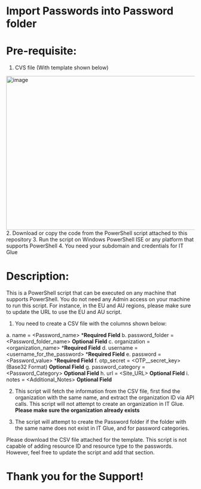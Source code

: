 # Import Passwords into Password folder

# Pre-requisite:

1. CVS file (With template shown below)
<img width="1301" height="412" alt="image" src="https://github.com/user-attachments/assets/9f35898e-5586-4bc3-b258-027eab3cb95b" />
2. Download or copy the code from the PowerShell script attached to this repository
3. Run the script on Windows PowerShell ISE or any platform that supports PowerShell
4. You need your subdomain and credentials for IT Glue

# Description:

This is a PowerShell script that can be executed on any machine that supports PowerShell. You do not need any Admin access on your machine to run this script. For instance, in the EU and AU regions, please make sure to update the URL to use the EU and AU script.

1. You need to create a CSV file with the columns shown below:

a. name = <Password_name>	***Required Field**
b. password_folder = <Password_folder_name>	**Optional Field**
c. organization	= <organization_name> ***Required Field**
d. username	= <username_for_the_password> ***Required Field**
e. password	= <Password_value> ***Required Field**
f. otp_secret	= <OTP__secret_key>(Base32 Format) **Optional Field**
g. password_category = <Password_Category> **Optional Field**
h. url =	<Site_URL> **Optional Field**
i. notes = <Additional_Notes> **Optional Field**

2. This script will fetch the information from the CSV file, first find the organization with the same name, and extract the organization ID via API calls. This script will not attempt to create an organization in IT Glue. **Please make sure the organization already exists**

3. The script will attempt to create the Password folder if the folder with the same name does not exist in IT Glue, and for password categories.

Please download the CSV file attached for the template. This script is not capable of adding resource ID and resource type to the passwords. However, feel free to update the script and add that section.

# Thank you for the Support!

